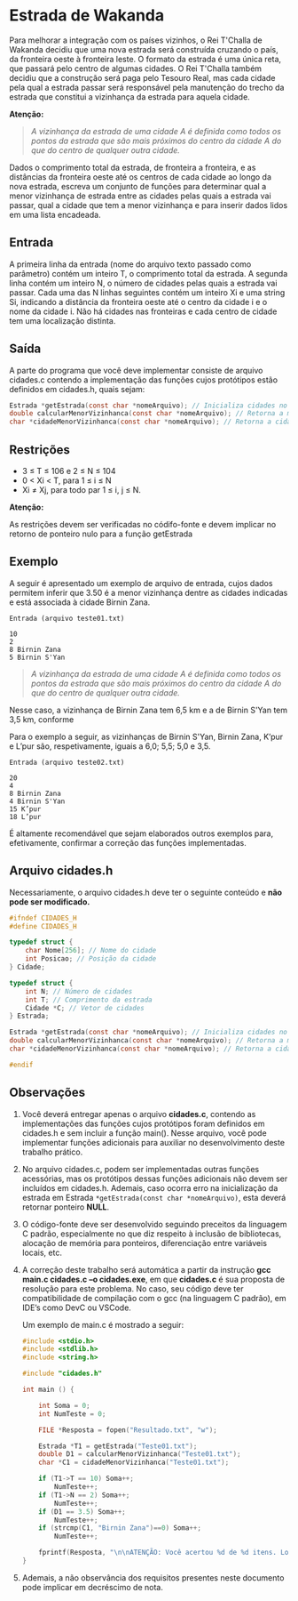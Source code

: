 # Estrada de Wakanda

Para melhorar a integração com os países vizinhos, o Rei T'Challa de Wakanda decidiu que uma nova estrada será construída cruzando o país, da fronteira oeste à fronteira leste. O formato da estrada é uma única reta, que passará pelo centro de algumas cidades. O Rei T'Challa também decidiu que a construção será paga pelo Tesouro Real, mas cada cidade pela qual a estrada passar será responsável pela manutenção do trecho da estrada que constitui a vizinhança da estrada para aquela cidade.

**Atenção:**

> *A vizinhança da estrada de uma cidade A é definida como todos os pontos da estrada que são mais próximos do centro da cidade A do que do centro de qualquer outra cidade.*

Dados o comprimento total da estrada, de fronteira a fronteira, e as distâncias da fronteira oeste até os centros de cada cidade ao longo da nova estrada, escreva um conjunto de funções para determinar qual a menor vizinhança de estrada entre as cidades pelas quais a estrada vai passar, qual a cidade que tem a menor vizinhança e para inserir dados lidos em uma lista encadeada.

## Entrada

A primeira linha da entrada (nome do arquivo texto passado como parâmetro) contém um inteiro T, o comprimento total da estrada. A segunda linha contém um inteiro N, o número de cidades pelas quais a estrada vai passar. Cada uma das N linhas seguintes contém um inteiro Xi e uma string Si, indicando a distância da fronteira oeste até o centro da cidade i e o nome da cidade i. Não há cidades nas fronteiras e cada centro de cidade tem uma localização distinta.

## Saída

A parte do programa que você deve implementar consiste de arquivo cidades.c contendo a implementação das funções cujos protótipos estão definidos em cidades.h, quais sejam:

``` c
Estrada *getEstrada(const char *nomeArquivo); // Inicializa cidades no TAD Cidade.
double calcularMenorVizinhanca(const char *nomeArquivo); // Retorna a menor vizinhança.
char *cidadeMenorVizinhanca(const char *nomeArquivo); // Retorna a cidade que tem menor vizinhança.
```

## Restrições

* 3 ≤ T ≤ 106 e 2 ≤ N ≤ 104
* 0 < Xi < T, para 1 ≤ i ≤ N
* Xi ≠ Xj, para todo par 1 ≤ i, j ≤ N.

**Atenção:**

As restrições devem ser verificadas no códifo-fonte e devem implicar no retorno de ponteiro nulo para a função getEstrada

## Exemplo
A seguir é apresentado um exemplo de arquivo de entrada, cujos dados permitem inferir que 3.50 é a menor vizinhança dentre as cidades indicadas e está associada à cidade Birnin Zana.

```
Entrada (arquivo teste01.txt)

10
2
8 Birnin Zana
5 Birnin S'Yan
```

> *A vizinhança da estrada de uma cidade A é definida como todos os pontos da estrada que são mais próximos do centro da cidade A do que do centro de qualquer outra cidade.*

Nesse caso, a vizinhança de Birnin Zana tem 6,5 km e a de Birnin S'Yan tem 3,5 km, conforme

Para o exemplo a seguir, as vizinhanças de Birnin S'Yan, Birnin Zana, K’pur e L’pur são, respetivamente, iguais a 6,0; 5,5; 5,0 e 3,5.

```
Entrada (arquivo teste02.txt)

20
4
8 Birnin Zana
4 Birnin S'Yan
15 K’pur
18 L’pur
```

É altamente recomendável que sejam elaborados outros exemplos para, efetivamente, confirmar a correção das funções implementadas.

## Arquivo cidades.h
Necessariamente, o arquivo cidades.h deve ter o seguinte conteúdo e **não pode ser modificado.**


``` c
#ifndef CIDADES_H
#define CIDADES_H

typedef struct {
    char Nome[256]; // Nome do cidade
    int Posicao; // Posição da cidade
} Cidade;

typedef struct {
    int N; // Número de cidades
    int T; // Comprimento da estrada
    Cidade *C; // Vetor de cidades
} Estrada;

Estrada *getEstrada(const char *nomeArquivo); // Inicializa cidades no TAD indicado acima.
double calcularMenorVizinhanca(const char *nomeArquivo); // Retorna a menor vizinhança.
char *cidadeMenorVizinhanca(const char *nomeArquivo); // Retorna a cidade que tem menor vizinhança.

#endif
```

## Observações

1. Você deverá entregar apenas o arquivo **cidades.c**, contendo as implementações das funções cujos protótipos foram definidos em cidades.h e sem incluir a função main(). Nesse arquivo, você pode implementar funções adicionais para auxiliar no desenvolvimento deste trabalho prático.

2. No arquivo cidades.c, podem ser implementadas outras funções acessórias, mas os protótipos dessas funções adicionais não devem ser incluídos em cidades.h. Ademais, caso ocorra erro na inicialização da estrada em Estrada ```*getEstrada(const char *nomeArquivo)```, esta deverá retornar ponteiro **NULL**.

3. O código-fonte deve ser desenvolvido seguindo preceitos da linguagem C padrão, especialmente no que diz respeito à inclusão de bibliotecas, alocação de memória para ponteiros, diferenciação entre variáveis locais, etc.

4. A correção deste trabalho será automática a partir da instrução **gcc main.c cidades.c –o cidades.exe**, em que **cidades.c** é sua proposta de resolução para este problema. No caso, seu código deve ter compatibilidade de compilação com o gcc (na linguagem C padrão), em IDE’s como DevC ou VSCode.

    Um exemplo de main.c é mostrado a seguir:

    ```c
    #include <stdio.h>
    #include <stdlib.h>
    #include <string.h>

    #include "cidades.h"

    int main () {

        int Soma = 0;
        int NumTeste = 0;

        FILE *Resposta = fopen("Resultado.txt", "w");

        Estrada *T1 = getEstrada("Teste01.txt");
        double D1 = calcularMenorVizinhanca("Teste01.txt");
        char *C1 = cidadeMenorVizinhanca("Teste01.txt");

        if (T1->T == 10) Soma++;
            NumTeste++;
        if (T1->N == 2) Soma++;
            NumTeste++;
        if (D1 == 3.5) Soma++;
            NumTeste++;
        if (strcmp(C1, "Birnin Zana")==0) Soma++;
            NumTeste++;

        fprintf(Resposta, "\n\nATENÇÃO: Você acertou %d de %d itens. Logo, em 2.00 pontos, sua nota foi %.2f.\n", Soma, NumTeste, 2.0 * (float)Soma/(float)NumTeste);
    }
    ```

5. Ademais, a não observância dos requisitos presentes neste documento pode implicar em decréscimo
de nota.